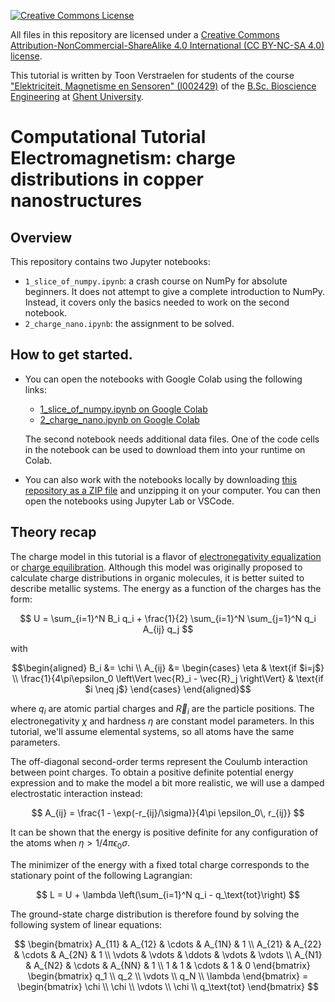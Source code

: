 [![Creative Commons License](https://i.creativecommons.org/l/by-nc-sa/4.0/88x31.png)](http://creativecommons.org/licenses/by-nc-sa/4.0/)

All files in this repository are licensed under a [Creative Commons Attribution-NonCommercial-ShareAlike 4.0 International (CC BY-NC-SA 4.0) license](http://creativecommons.org/licenses/by-nc-sa/4.0/).

This tutorial is written by Toon Verstraelen for students of the course
["Elektriciteit, Magnetisme en Sensoren" (I002429)](https://studiekiezer.ugent.be/2024/studiefiche/en/I002429)
of the [B.Sc. Bioscience Engineering](https://studiekiezer.ugent.be/2025/bachelor-of-science-in-bioscience-engineering/programma)
at [Ghent University](https://www.ugent.be/).


# Computational Tutorial Electromagnetism: charge distributions in copper nanostructures

## Overview

This repository contains two Jupyter notebooks:

- `1_slice_of_numpy.ipynb`: a crash course on NumPy for absolute beginners.
  It does not attempt to give a complete introduction to NumPy.
  Instead, it covers only the basics needed to work on the second notebook.
- `2_charge_nano.ipynb`: the assignment to be solved.


## How to get started.

- You can open the notebooks with Google Colab using the following links:

    - [1_slice_of_numpy.ipynb on Google Colab](http://colab.research.google.com/github/molmod/chargedist/blob/main/1_slice_of_numpy.ipynb)
    - [2_charge_nano.ipynb on Google Colab](http://colab.research.google.com/github/molmod/chargedist/blob/main/2_charge_nano.ipynb)

    The second notebook needs additional data files.
    One of the code cells in the notebook can be used to download them into your runtime on Colab.

- You can also work with the notebooks locally by downloading [this repository as a ZIP file](https://github.com/molmod/chargedist/archive/refs/heads/main.zip) and unzipping it on your computer.
  You can then open the notebooks using Jupyter Lab or VSCode.

## Theory recap

The charge model in this tutorial is a flavor of
[electronegativity equalization](https://doi.org/10.1021/ja00275a013)
or [charge equilibration](https://doi.org/10.1021/j100161a070).
Although this model was originally proposed to calculate charge distributions in organic molecules, it is better suited to describe metallic systems. The energy as a function of the charges has the form:

$$
U = \sum_{i=1}^N B_i q_i + \frac{1}{2} \sum_{i=1}^N \sum_{j=1}^N q_i A_{ij} q_j
$$

with

$$\begin{aligned}
    B_i &= \chi
    \\
    A_{ij} &= \begin{cases}
        \eta &
        \text{if $i=j$}
        \\
        \frac{1}{4\pi\epsilon_0 \left\Vert \vec{R}_i - \vec{R}_j \right\Vert} &
        \text{if $i \neq j$}
    \end{cases}
\end{aligned}$$

where $q_i$ are atomic partial charges and $\vec{R}_i$ are the particle positions.
The electronegativity $\chi$ and hardness $\eta$ are constant model parameters.
In this tutorial, we'll assume elemental systems, so all atoms have the same parameters.

The off-diagonal second-order terms represent the Coulumb interaction between point charges.
To obtain a positive definite potential energy expression
and to make the model a bit more realistic, we will use a damped electrostatic interaction instead:

$$
A_{ij} = \frac{1 - \exp(-r_{ij}/\sigma)}{4\pi \epsilon_0\, r_{ij}}
$$

It can be shown that the energy is positive definite for any configuration of the atoms when $\eta > 1 / 4 \pi \epsilon_0 \sigma$.

The minimizer of the energy with a fixed total charge corresponds to the stationary point of the following Lagrangian:

$$
L = U + \lambda \left(\sum_{i=1}^N q_i - q_\text{tot}\right)
$$

The ground-state charge distribution is therefore found by solving the following system of linear equations:

$$
\begin{bmatrix}
    A_{11} & A_{12} & \cdots & A_{1N} & 1 \\
    A_{21} & A_{22} & \cdots & A_{2N} & 1 \\
    \vdots & \vdots & \ddots & \vdots &  \vdots \\
    A_{N1} & A_{N2} & \cdots & A_{NN} & 1 \\
    1 & 1 & \cdots & 1 & 0
\end{bmatrix} \begin{bmatrix}
    q_1 \\
    q_2 \\
    \vdots \\
    q_N \\
    \lambda
\end{bmatrix} = \begin{bmatrix}
    \chi \\
    \chi \\
    \vdots \\
    \chi \\
    q_\text{tot}
\end{bmatrix}
$$
